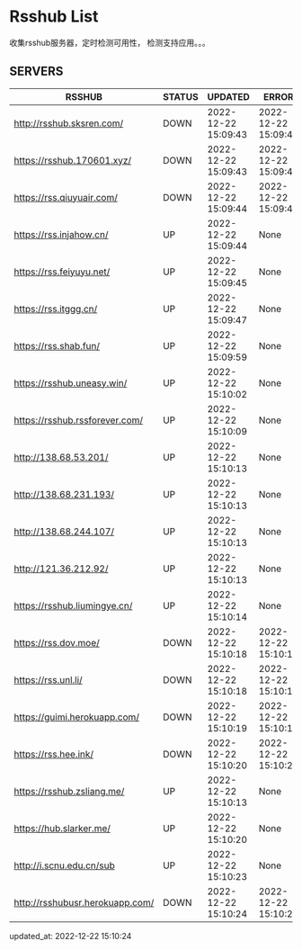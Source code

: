# Rsshub List

收集rsshub服务器，定时检测可用性， 检测支持应用。。。


## SERVERS

|  RSSHUB   | STATUS  | UPDATED  | ERROR  | TWITTER |  
|  ----  | ----  | ----  | ----  | ---- |  
| http://rsshub.sksren.com/ | DOWN | 2022-12-22 15:09:43 | 2022-12-22 15:09:43 |  
| https://rsshub.170601.xyz/ | DOWN | 2022-12-22 15:09:43 | 2022-12-22 15:09:43 |  
| https://rss.qiuyuair.com/ | DOWN | 2022-12-22 15:09:44 | 2022-12-22 15:09:44 |  
| https://rss.injahow.cn/ | UP | 2022-12-22 15:09:44 | None ||  
| https://rss.feiyuyu.net/ | UP | 2022-12-22 15:09:45 | None |OK|  
| https://rss.itggg.cn/ | UP | 2022-12-22 15:09:47 | None ||  
| https://rss.shab.fun/ | UP | 2022-12-22 15:09:59 | None |OK|  
| https://rsshub.uneasy.win/ | UP | 2022-12-22 15:10:02 | None |OK|  
| https://rsshub.rssforever.com/ | UP | 2022-12-22 15:10:09 | None |OK|  
| http://138.68.53.201/ | UP | 2022-12-22 15:10:13 | None ||  
| http://138.68.231.193/ | UP | 2022-12-22 15:10:13 | None ||  
| http://138.68.244.107/ | UP | 2022-12-22 15:10:13 | None ||  
| http://121.36.212.92/ | UP | 2022-12-22 15:10:13 | None ||  
| https://rsshub.liumingye.cn/ | UP | 2022-12-22 15:10:14 | None |OK|  
| https://rss.dov.moe/ | DOWN | 2022-12-22 15:10:18 | 2022-12-22 15:10:18 |  
| https://rss.unl.li/ | DOWN | 2022-12-22 15:10:18 | 2022-12-22 15:10:18 |  
| https://guimi.herokuapp.com/ | DOWN | 2022-12-22 15:10:19 | 2022-12-22 15:10:19 |  
| https://rss.hee.ink/ | DOWN | 2022-12-22 15:10:20 | 2022-12-22 15:10:20 |  
| https://rsshub.zsliang.me/ | UP | 2022-12-22 15:10:13 | None |OK|  
| https://hub.slarker.me/ | UP | 2022-12-22 15:10:20 | None |OK|  
| http://i.scnu.edu.cn/sub | UP | 2022-12-22 15:10:23 | None ||  
| http://rsshubusr.herokuapp.com/ | DOWN | 2022-12-22 15:10:24 | 2022-12-22 15:10:24 |  
  

updated_at: 2022-12-22 15:10:24  
